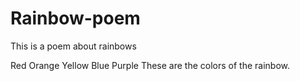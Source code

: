 # Rainbow-poem
This is a poem about rainbows

Red
Orange
Yellow
Blue
Purple
These are the colors of the rainbow. 
